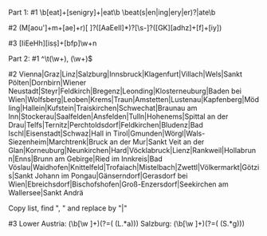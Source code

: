 Part 1:
#1
\b[eat]+[senigry]+|eat\b
\beat(s|en|ing|ery|er)?|ate\b

#2
(M[aou']+m+[ae]+r)[ ]?([AaEeIl]*)?[\s-]?([GK][adhz]+[f]+[iy])

#3
[IiEeHh][isṣ]+[bfp]\w+n


Part 2:
#1
^\t(\w+), (\w+)$


#2
Vienna|Graz|Linz|Salzburg|Innsbruck|Klagenfurt|Villach|Wels|Sankt Pölten|Dornbirn|Wiener Neustadt|Steyr|Feldkirch|Bregenz|Leonding|Klosterneuburg|Baden bei Wien|Wolfsberg|Leoben|Krems|Traun|Amstetten|Lustenau|Kapfenberg|Mödling|Hallein|Kufstein|Traiskirchen|Schwechat|Braunau am Inn|Stockerau|Saalfelden|Ansfelden|Tulln|Hohenems|Spittal an der Drau|Telfs|Ternitz|Perchtoldsdorf|Feldkirchen|Bludenz|Bad Ischl|Eisenstadt|Schwaz|Hall in Tirol|Gmunden|Wörgl|Wals-Siezenheim|Marchtrenk|Bruck an der Mur|Sankt Veit an der Glan|Korneuburg|Neunkirchen|Hard|Vöcklabruck|Lienz|Rankweil|Hollabrunn|Enns|Brunn am Gebirge|Ried im Innkreis|Bad Vöslau|Waidhofen|Knittelfeld|Trofaiach|Mistelbach|Zwettl|Völkermarkt|Götzis|Sankt Johann im Pongau|Gänserndorf|Gerasdorf bei Wien|Ebreichsdorf|Bischofshofen|Groß-Enzersdorf|Seekirchen am Wallersee|Sankt Andrä

Copy list, find ", " and replace by "|"

#3
Lower Austria: (\b[\w ]+)(?=( \(L.*a\)))
Salzburg: (\b[\w ]+)(?=( \(S.*g\)))